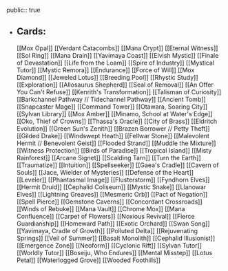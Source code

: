 public:: true
- ## Cards:
	[[Mox Opal]]
	[[Verdant Catacombs]]
	[[Mana Crypt]]
	[[Eternal Witness]]
	[[Sol Ring]]
	[[Mana Drain]]
	[[Yavimaya Coast]]
	[[Elvish Mystic]]
	[[Finale of Devastation]]
	[[Life from the Loam]]
	[[Spire of Industry]]
	[[Mystical Tutor]]
	[[Mystic Remora]]
	[[Endurance]]
	[[Force of Will]]
	[[Mox Diamond]]
	[[Jeweled Lotus]]
	[[Breeding Pool]]
	[[Rhystic Study]]
	[[Exploration]]
	[[Allosaurus Shepherd]]
	[[Seal of Removal]]
	[[An Offer You Can't Refuse]]
	[[Kenrith's Transformation]]
	[[Talisman of Curiosity]]
	[[Barkchannel Pathway // Tidechannel Pathway]]
	[[Ancient Tomb]]
	[[Snapcaster Mage]]
	[[Command Tower]]
	[[Otawara, Soaring City]]
	[[Sylvan Library]]
	[[Mox Amber]]
	[[Minamo, School at Water's Edge]]
	[[Oko, Thief of Crowns]]
	[[Thassa's Oracle]]
	[[City of Brass]]
	[[Eldritch Evolution]]
	[[Green Sun's Zenith]]
	[[Brazen Borrower // Petty Theft]]
	[[Gilded Drake]]
	[[Windswept Heath]]
	[[Fellwar Stone]]
	[[Malevolent Hermit // Benevolent Geist]]
	[[Flooded Strand]]
	[[Muddle the Mixture]]
	[[Witness Protection]]
	[[Birds of Paradise]]
	[[Tropical Island]]
	[[Misty Rainforest]]
	[[Arcane Signet]]
	[[Scalding Tarn]]
	[[Turn the Earth]]
	[[Traumatize]]
	[[Intuition]]
	[[Spellseeker]]
	[[Gaea's Cradle]]
	[[Cavern of Souls]]
	[[Jace, Wielder of Mysteries]]
	[[Defense of the Heart]]
	[[Leveler]]
	[[Phantasmal Image]]
	[[Flusterstorm]]
	[[Fyndhorn Elves]]
	[[Hermit Druid]]
	[[Cephalid Coliseum]]
	[[Mystic Snake]]
	[[Llanowar Elves]]
	[[Lightning Greaves]]
	[[Mesmeric Orb]]
	[[Pact of Negation]]
	[[Spell Pierce]]
	[[Gemstone Caverns]]
	[[Concordant Crossroads]]
	[[Winds of Rebuke]]
	[[Mana Vault]]
	[[Chrome Mox]]
	[[Mana Confluence]]
	[[Carpet of Flowers]]
	[[Noxious Revival]]
	[[Fierce Guardianship]]
	[[Homeward Path]]
	[[Exotic Orchard]]
	[[Swan Song]]
	[[Yavimaya, Cradle of Growth]]
	[[Polluted Delta]]
	[[Rejuvenating Springs]]
	[[Veil of Summer]]
	[[Basalt Monolith]]
	[[Cephalid Illusionist]]
	[[Emergence Zone]]
	[[Neoform]]
	[[Cyclonic Rift]]
	[[Sylvan Tutor]]
	[[Worldly Tutor]]
	[[Boseiju, Who Endures]]
	[[Mental Misstep]]
	[[Lotus Petal]]
	[[Waterlogged Grove]]
	[[Wooded Foothills]]
